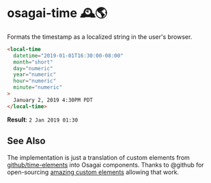# osagai-time 🕰🌎
Formats the timestamp as a localized string in the user's browser.

```html
<local-time
  datetime="2019-01-01T16:30:00-08:00"
  month="short"
  day="numeric"
  year="numeric"
  hour="numeric"
  minute="numeric"
>
  January 2, 2019 4:30PM PDT
</local-time>
```

**Result**: `2 Jan 2019 01:30`


## See Also

The implementation is just a translation of custom elements from [github/time-elements](https://github.com/github/time-elements)
into Osagai components. Thanks to @github for open-sourcing [amazing custom elements](https://github.com/search?q=topic%3Acustom-elements+org%3Agithub+fork%3Atrue) 
allowing that work.
